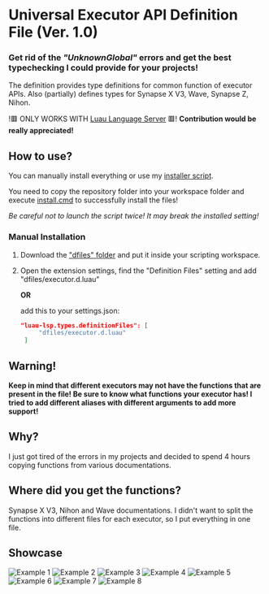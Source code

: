 # Universal Executor API Definition File (Ver. 1.0)
### Get rid of the *"UnknownGlobal"* errors and get the best typechecking I could provide for your projects!

The definition provides type definitions for common function of executor APIs. Also (partially) defines types for Synapse X V3, Wave, Synapse Z, Nihon.

!🟥 ONLY WORKS WITH [Luau Language Server](https://marketplace.visualstudio.com/items?itemName=JohnnyMorganz.luau-lsp) 🟥!
**Contribution would be really appreciated!**


## How to use?
You can manually install everything or use my [installer script](./install.cmd).

You need to copy the repository folder into your workspace folder and execute [install.cmd](./install.cmd) to successfully install the files!

*Be careful not to launch the script twice! It may break the installed setting!*

### Manual Installation
1. Download the ["dfiles" folder](./dfiles) and put it inside your scripting workspace.
2. Open the extension settings, find the "Definition Files" setting and add "dfiles/executor.d.luau"
   
   **OR**
   
   add this to your settings.json:
   ```json
   "luau-lsp.types.definitionFiles": [
		"dfiles/executor.d.luau"
	]
	```


## Warning!
**Keep in mind that different executors may not have the functions that are present in the file! Be sure to know what functions your executor has! I tried to add different aliases with different arguments to add more support!**


## Why?
I just got tired of the errors in my projects and decided to spend 4 hours copying functions from various documentations.


## Where did you get the functions?
Synapse X V3, Nihon and Wave documentations. I didn't want to split the functions into different files for each executor, so I put everything in one file.


## Showcase

![Example 1](./examples/example1.png)
![Example 2](./examples/example2.png)
![Example 3](./examples/example3.png)
![Example 4](./examples/example4.png)
![Example 5](./examples/example5.png)
![Example 6](./examples/example6.png)
![Example 7](./examples/example7.png)
![Example 8](./examples/example8.png)
